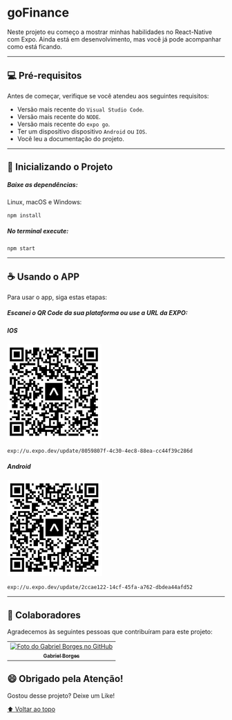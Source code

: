 # goFinance


Neste projeto eu começo a mostrar minhas habilidades no React-Native com Expo. Ainda está em desenvolvimento, mas você já pode acompanhar como está ficando.

---

## 💻 Pré-requisitos

Antes de começar, verifique se você atendeu aos seguintes requisitos:
<!---Estes são apenas requisitos de exemplo. Adicionar, duplicar ou remover conforme necessário--->
* Versão mais recente do `Visual Studio Code`.
* Versão mais recente do `NODE`.
* Versão mais recente do `expo go`.
* Ter um dispositivo dispositivo `Android` ou `IOS`. 
* Você leu a documentação do projeto.

---

## 🚀 Inicializando o Projeto

##### Baixe as dependências:
Linux, macOS e Windows:
```
npm install
```

##### No terminal execute:
```
npm start
```
---

## ☕ Usando o APP

Para usar o app, siga estas etapas:

##### Escanei o QR Code da sua plataforma ou use a URL da EXPO:

##### IOS

<img src="./src/assets/ios_qr.png" alt="exemplo imagem">

```
exp://u.expo.dev/update/8059807f-4c30-4ec8-88ea-cc44f39c286d
```

##### Android

<img src="./src/assets/android_qr.png" alt="exemplo imagem">

```
exp://u.expo.dev/update/2ccae122-14cf-45fa-a762-dbdea44afd52
```
---

## 🤝 Colaboradores

Agradecemos às seguintes pessoas que contribuíram para este projeto:

<table>
  <tr>
    <td align="center">
      <a href="https://github.com/GabrielBorges2000">
        <img src="https://avatars.githubusercontent.com/u/112534393?v=4" width="100px;" alt="Foto do Gabriel Borges no GitHub"/><br>
        <sub>
          <b>Gabriel Borges</b>
        </sub>
      </a>
    </td>
  </tr>
</table>


## 😄 Obrigado pela Atenção!<br>

Gostou desse projeto? Deixe um Like!

[⬆ Voltar ao topo](#React-Navigation-Example-Project)<br>
